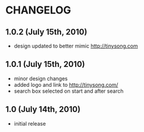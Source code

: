 # CHANGELOG

## 1.0.2 (July 15th, 2010)

* design updated to better mimic http://tinysong.com


## 1.0.1 (July 15th, 2010)

* minor design changes
* added logo and link to http://tinysong.com/
* search box selected on start and after search


## 1.0 (July 14th, 2010)

* initial release
